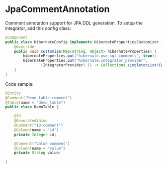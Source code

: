 # JpaCommentAnnotation
Comment annotation support for JPA DDL generation.
To setup the integrator, add this config class:
```java
@Component
public class HibernateConfig implements HibernatePropertiesCustomizer {
    @Override
    public void customize(Map<String, Object> hibernateProperties) {
        hibernateProperties.put("hibernate.use_sql_comments", true);
        hibernateProperties.put("hibernate.integrator_provider",
                (IntegratorProvider) () -> Collections.singletonList(CommentIntegrator.INSTANCE));
    }
}
```
Code sample:
```java
@Entity
@Comment("Demo table comment")
@Table(name = "demo_table")
public class DemoTable {

    @Id
    @GeneratedValue
    @Comment("ID comment")
    @Column(name = "id")
    private Integer id;

    @Comment("Value comment")
    @Column(name = "value")
    private String value;

}
```
